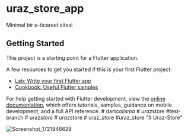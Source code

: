 # uraz_store_app

Minimal bir e-ticareet sitesi

## Getting Started

This project is a starting point for a Flutter application.

A few resources to get you started if this is your first Flutter project:

- [Lab: Write your first Flutter app](https://docs.flutter.dev/get-started/codelab)
- [Cookbook: Useful Flutter samples](https://docs.flutter.dev/cookbook)

For help getting started with Flutter development, view the
[online documentation](https://docs.flutter.dev/), which offers tutorials,
samples, guidance on mobile development, and a full API reference.
#   d a r t _ c a l i s m a 
 
 #   u r a z _ s t o r e 
 
 # t e s t - b r a n c h 
 
 #   u r a z _ s t o r e 
 
 #   u r a z _ s t o r e 
 
 #   u r a z _ s t o r e 
 
 #uraz_store
"# Uraz-Store" 

![Screenshot_1721946629](https://github.com/user-attachments/assets/1f77ed2f-15e6-41f7-9d84-118867784eaa)

